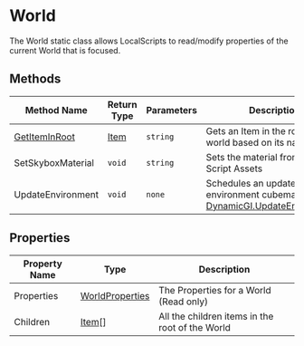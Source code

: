 # World

The World static class allows LocalScripts to read/modify properties of the current World that is focused.

## Methods

Method Name | Return Type | Parameters | Description
--- | --- | --- | ---
[GetItemInRoot](getiteminroot.md) | [Item](./../../item/index.md) | `string` | Gets an Item in the root of the world based on its name
SetSkyboxMaterial | `void` | `string` | Sets the material from a Local Script Assets
UpdateEnvironment | `void` | `none` | Schedules an update of the environment cubemap (see [DynamicGI.UpdateEnvironment](https://docs.unity3d.com/ScriptReference/DynamicGI.UpdateEnvironment.html))

## Properties

Property Name | Type | Description
--- | --- | ---
Properties | [WorldProperties](./../../worldproperties/index.md) | The Properties for a World (Read only)
Children | [Item](./../../item/index.md)[] | All the children items in the root of the World